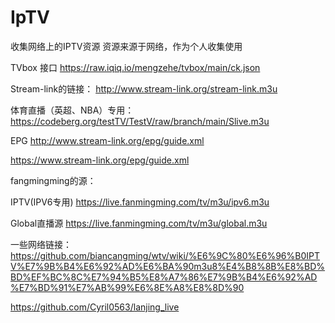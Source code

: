 # IpTV
收集网络上的IPTV资源
资源来源于网络，作为个人收集使用

TVbox 接口
https://raw.iqiq.io/mengzehe/tvbox/main/ck.json

Stream-link的链接：
http://www.stream-link.org/stream-link.m3u

体育直播（英超、NBA）专用：
https://codeberg.org/testTV/TestV/raw/branch/main/Slive.m3u

EPG
http://www.stream-link.org/epg/guide.xml

https://www.stream-link.org/epg/guide.xml

fangmingming的源：

IPTV(IPV6专用)
https://live.fanmingming.com/tv/m3u/ipv6.m3u

Global直播源
https://live.fanmingming.com/tv/m3u/global.m3u


一些网络链接：
https://github.com/biancangming/wtv/wiki/%E6%9C%80%E6%96%B0IPTV%E7%9B%B4%E6%92%AD%E6%BA%90m3u8%E4%B8%8B%E8%BD%BD%EF%BC%8C%E7%94%B5%E8%A7%86%E7%9B%B4%E6%92%AD%E7%BD%91%E7%AB%99%E6%8E%A8%E8%8D%90

https://github.com/Cyril0563/lanjing_live
